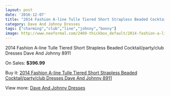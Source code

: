 ```yaml
---
layout: post
date: '2016-12-07'
title: "2014 Fashion A-line Tulle Tiered Short Strapless Beaded Cocktail/party/club Dresses Dave And Johnny 8911"
category: Dave And Johnny Dresses
tags: ["charming","club","line","johnny","bonny"]
image: http://www.neoformal.com/2469-thickbox_default/2014-fashion-a-line-tulle-tiered-short-strapless-beaded-cocktail-party-club-dresses-dave-and-johnny-8911.jpg
---
```

2014 Fashion A-line Tulle Tiered Short Strapless Beaded Cocktail/party/club Dresses Dave And Johnny 8911

On Sales: **$396.99**
<a href="https://www.neoformal.com/en/dave-and-johnny-dresses/932-2014-fashion-a-line-tulle-tiered-short-strapless-beaded-cocktail-party-club-dresses-dave-and-johnny-8911.html"><amp-img layout="responsive" width="600" height="600" src="//www.neoformal.com/2469-thickbox_default/2014-fashion-a-line-tulle-tiered-short-strapless-beaded-cocktail-party-club-dresses-dave-and-johnny-8911.jpg" alt="2014 Fashion A-line Tulle Tiered Short Strapless Beaded Cocktail/party/club Dresses Dave And Johnny 8911 0" /></a>
<a href="https://www.neoformal.com/en/dave-and-johnny-dresses/932-2014-fashion-a-line-tulle-tiered-short-strapless-beaded-cocktail-party-club-dresses-dave-and-johnny-8911.html"><amp-img layout="responsive" width="600" height="600" src="//www.neoformal.com/2470-thickbox_default/2014-fashion-a-line-tulle-tiered-short-strapless-beaded-cocktail-party-club-dresses-dave-and-johnny-8911.jpg" alt="2014 Fashion A-line Tulle Tiered Short Strapless Beaded Cocktail/party/club Dresses Dave And Johnny 8911 1" /></a>

Buy it: [2014 Fashion A-line Tulle Tiered Short Strapless Beaded Cocktail/party/club Dresses Dave And Johnny 8911](https://www.neoformal.com/en/dave-and-johnny-dresses/932-2014-fashion-a-line-tulle-tiered-short-strapless-beaded-cocktail-party-club-dresses-dave-and-johnny-8911.html "2014 Fashion A-line Tulle Tiered Short Strapless Beaded Cocktail/party/club Dresses Dave And Johnny 8911")

View more: [Dave And Johnny Dresses](https://www.neoformal.com/en/9-dave-and-johnny-dresses "Dave And Johnny Dresses")